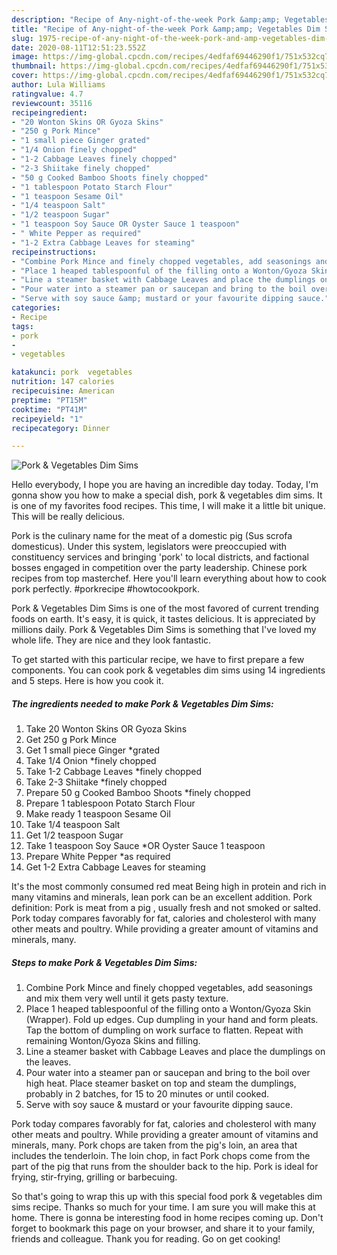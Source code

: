 ```yaml
---
description: "Recipe of Any-night-of-the-week Pork &amp;amp; Vegetables Dim Sims"
title: "Recipe of Any-night-of-the-week Pork &amp;amp; Vegetables Dim Sims"
slug: 1975-recipe-of-any-night-of-the-week-pork-and-amp-vegetables-dim-sims
date: 2020-08-11T12:51:23.552Z
image: https://img-global.cpcdn.com/recipes/4edfaf69446290f1/751x532cq70/pork-vegetables-dim-sims-recipe-main-photo.jpg
thumbnail: https://img-global.cpcdn.com/recipes/4edfaf69446290f1/751x532cq70/pork-vegetables-dim-sims-recipe-main-photo.jpg
cover: https://img-global.cpcdn.com/recipes/4edfaf69446290f1/751x532cq70/pork-vegetables-dim-sims-recipe-main-photo.jpg
author: Lula Williams
ratingvalue: 4.7
reviewcount: 35116
recipeingredient:
- "20 Wonton Skins OR Gyoza Skins"
- "250 g Pork Mince"
- "1 small piece Ginger grated"
- "1/4 Onion finely chopped"
- "1-2 Cabbage Leaves finely chopped"
- "2-3 Shiitake finely chopped"
- "50 g Cooked Bamboo Shoots finely chopped"
- "1 tablespoon Potato Starch Flour"
- "1 teaspoon Sesame Oil"
- "1/4 teaspoon Salt"
- "1/2 teaspoon Sugar"
- "1 teaspoon Soy Sauce OR Oyster Sauce 1 teaspoon"
- " White Pepper as required"
- "1-2 Extra Cabbage Leaves for steaming"
recipeinstructions:
- "Combine Pork Mince and finely chopped vegetables, add seasonings and mix them very well until it gets pasty texture."
- "Place 1 heaped tablespoonful of the filling onto a Wonton/Gyoza Skin (Wrapper). Fold up edges. Cup dumpling in your hand and form pleats. Tap the bottom of dumpling on work surface to flatten. Repeat with remaining Wonton/Gyoza Skins and filling."
- "Line a steamer basket with Cabbage Leaves and place the dumplings on the leaves."
- "Pour water into a steamer pan or saucepan and bring to the boil over high heat. Place steamer basket on top and steam the dumplings, probably in 2 batches, for 15 to 20 minutes or until cooked."
- "Serve with soy sauce &amp; mustard or your favourite dipping sauce."
categories:
- Recipe
tags:
- pork
- 
- vegetables

katakunci: pork  vegetables 
nutrition: 147 calories
recipecuisine: American
preptime: "PT15M"
cooktime: "PT41M"
recipeyield: "1"
recipecategory: Dinner

---
```



![Pork &amp; Vegetables Dim Sims](https://img-global.cpcdn.com/recipes/4edfaf69446290f1/751x532cq70/pork-vegetables-dim-sims-recipe-main-photo.jpg)

Hello everybody, I hope you are having an incredible day today. Today, I'm gonna show you how to make a special dish, pork &amp; vegetables dim sims. It is one of my favorites food recipes. This time, I will make it a little bit unique. This will be really delicious.

Pork is the culinary name for the meat of a domestic pig (Sus scrofa domesticus). Under this system, legislators were preoccupied with constituency services and bringing &#39;pork&#39; to local districts, and factional bosses engaged in competition over the party leadership. Chinese pork recipes from top masterchef. Here you&#39;ll learn everything about how to cook pork perfectly. #porkrecipe #howtocookpork.

Pork &amp; Vegetables Dim Sims is one of the most favored of current trending foods on earth. It's easy, it is quick, it tastes delicious. It is appreciated by millions daily. Pork &amp; Vegetables Dim Sims is something that I've loved my whole life. They are nice and they look fantastic.


To get started with this particular recipe, we have to first prepare a few components. You can cook pork &amp; vegetables dim sims using 14 ingredients and 5 steps. Here is how you cook it.

<!--inarticleads1-->

##### The ingredients needed to make Pork &amp; Vegetables Dim Sims:

1. Take 20 Wonton Skins OR Gyoza Skins
1. Get 250 g Pork Mince
1. Get 1 small piece Ginger *grated
1. Take 1/4 Onion *finely chopped
1. Take 1-2 Cabbage Leaves *finely chopped
1. Take 2-3 Shiitake *finely chopped
1. Prepare 50 g Cooked Bamboo Shoots *finely chopped
1. Prepare 1 tablespoon Potato Starch Flour
1. Make ready 1 teaspoon Sesame Oil
1. Take 1/4 teaspoon Salt
1. Get 1/2 teaspoon Sugar
1. Take 1 teaspoon Soy Sauce *OR Oyster Sauce 1 teaspoon
1. Prepare  White Pepper *as required
1. Get 1-2 Extra Cabbage Leaves for steaming


It&#39;s the most commonly consumed red meat Being high in protein and rich in many vitamins and minerals, lean pork can be an excellent addition. Pork definition: Pork is meat from a pig , usually fresh and not smoked or salted. Pork today compares favorably for fat, calories and cholesterol with many other meats and poultry. While providing a greater amount of vitamins and minerals, many. 

<!--inarticleads2-->

##### Steps to make Pork &amp; Vegetables Dim Sims:

1. Combine Pork Mince and finely chopped vegetables, add seasonings and mix them very well until it gets pasty texture.
1. Place 1 heaped tablespoonful of the filling onto a Wonton/Gyoza Skin (Wrapper). Fold up edges. Cup dumpling in your hand and form pleats. Tap the bottom of dumpling on work surface to flatten. Repeat with remaining Wonton/Gyoza Skins and filling.
1. Line a steamer basket with Cabbage Leaves and place the dumplings on the leaves.
1. Pour water into a steamer pan or saucepan and bring to the boil over high heat. Place steamer basket on top and steam the dumplings, probably in 2 batches, for 15 to 20 minutes or until cooked.
1. Serve with soy sauce &amp; mustard or your favourite dipping sauce.


Pork today compares favorably for fat, calories and cholesterol with many other meats and poultry. While providing a greater amount of vitamins and minerals, many. Pork chops are taken from the pig&#39;s loin, an area that includes the tenderloin. The loin chop, in fact Pork chops come from the part of the pig that runs from the shoulder back to the hip. Pork is ideal for frying, stir-frying, grilling or barbecuing. 

So that's going to wrap this up with this special food pork &amp; vegetables dim sims recipe. Thanks so much for your time. I am sure you will make this at home. There is gonna be interesting food in home recipes coming up. Don't forget to bookmark this page on your browser, and share it to your family, friends and colleague. Thank you for reading. Go on get cooking!
